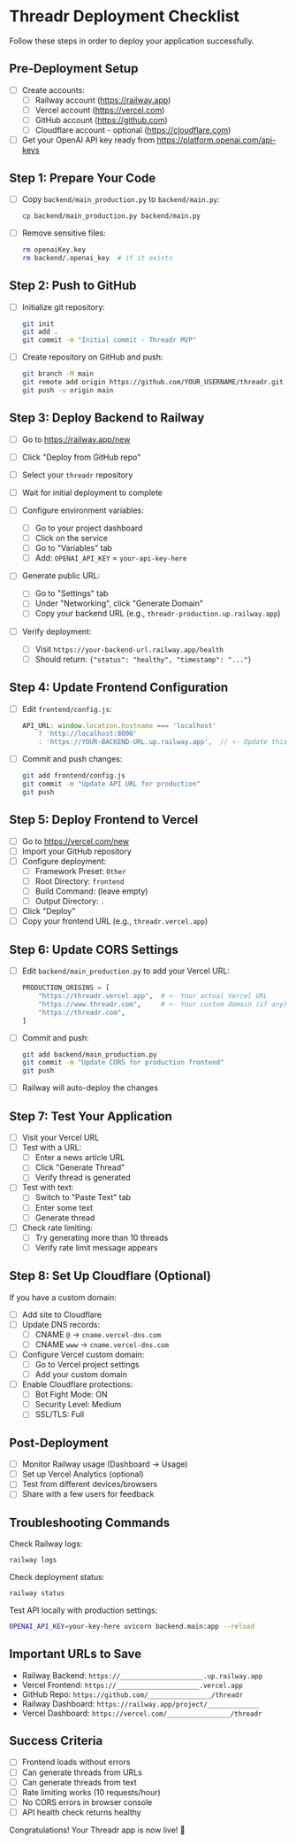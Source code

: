 # Threadr Deployment Checklist

Follow these steps in order to deploy your application successfully.

## Pre-Deployment Setup

- [ ] Create accounts:
  - [ ] Railway account (https://railway.app)
  - [ ] Vercel account (https://vercel.com)
  - [ ] GitHub account (https://github.com)
  - [ ] Cloudflare account - optional (https://cloudflare.com)

- [ ] Get your OpenAI API key ready from https://platform.openai.com/api-keys

## Step 1: Prepare Your Code

- [ ] Copy `backend/main_production.py` to `backend/main.py`:
  ```bash
  cp backend/main_production.py backend/main.py
  ```

- [ ] Remove sensitive files:
  ```bash
  rm openaiKey.key
  rm backend/.openai_key  # if it exists
  ```

## Step 2: Push to GitHub

- [ ] Initialize git repository:
  ```bash
  git init
  git add .
  git commit -m "Initial commit - Threadr MVP"
  ```

- [ ] Create repository on GitHub and push:
  ```bash
  git branch -M main
  git remote add origin https://github.com/YOUR_USERNAME/threadr.git
  git push -u origin main
  ```

## Step 3: Deploy Backend to Railway

- [ ] Go to https://railway.app/new
- [ ] Click "Deploy from GitHub repo"
- [ ] Select your `threadr` repository
- [ ] Wait for initial deployment to complete

- [ ] Configure environment variables:
  - [ ] Go to your project dashboard
  - [ ] Click on the service
  - [ ] Go to "Variables" tab
  - [ ] Add: `OPENAI_API_KEY` = `your-api-key-here`

- [ ] Generate public URL:
  - [ ] Go to "Settings" tab
  - [ ] Under "Networking", click "Generate Domain"
  - [ ] Copy your backend URL (e.g., `threadr-production.up.railway.app`)

- [ ] Verify deployment:
  - [ ] Visit `https://your-backend-url.railway.app/health`
  - [ ] Should return: `{"status": "healthy", "timestamp": "..."}`

## Step 4: Update Frontend Configuration

- [ ] Edit `frontend/config.js`:
  ```javascript
  API_URL: window.location.hostname === 'localhost' 
      ? 'http://localhost:8000' 
      : 'https://YOUR-BACKEND-URL.up.railway.app',  // <- Update this
  ```

- [ ] Commit and push changes:
  ```bash
  git add frontend/config.js
  git commit -m "Update API URL for production"
  git push
  ```

## Step 5: Deploy Frontend to Vercel

- [ ] Go to https://vercel.com/new
- [ ] Import your GitHub repository
- [ ] Configure deployment:
  - [ ] Framework Preset: `Other`
  - [ ] Root Directory: `frontend`
  - [ ] Build Command: (leave empty)
  - [ ] Output Directory: `.`

- [ ] Click "Deploy"
- [ ] Copy your frontend URL (e.g., `threadr.vercel.app`)

## Step 6: Update CORS Settings

- [ ] Edit `backend/main_production.py` to add your Vercel URL:
  ```python
  PRODUCTION_ORIGINS = [
      "https://threadr.vercel.app",  # <- Your actual Vercel URL
      "https://www.threadr.com",     # <- Your custom domain (if any)
      "https://threadr.com",
  ]
  ```

- [ ] Commit and push:
  ```bash
  git add backend/main_production.py
  git commit -m "Update CORS for production frontend"
  git push
  ```

- [ ] Railway will auto-deploy the changes

## Step 7: Test Your Application

- [ ] Visit your Vercel URL
- [ ] Test with a URL:
  - [ ] Enter a news article URL
  - [ ] Click "Generate Thread"
  - [ ] Verify thread is generated

- [ ] Test with text:
  - [ ] Switch to "Paste Text" tab
  - [ ] Enter some text
  - [ ] Generate thread

- [ ] Check rate limiting:
  - [ ] Try generating more than 10 threads
  - [ ] Verify rate limit message appears

## Step 8: Set Up Cloudflare (Optional)

If you have a custom domain:

- [ ] Add site to Cloudflare
- [ ] Update DNS records:
  - [ ] CNAME `@` -> `cname.vercel-dns.com`
  - [ ] CNAME `www` -> `cname.vercel-dns.com`

- [ ] Configure Vercel custom domain:
  - [ ] Go to Vercel project settings
  - [ ] Add your custom domain

- [ ] Enable Cloudflare protections:
  - [ ] Bot Fight Mode: ON
  - [ ] Security Level: Medium
  - [ ] SSL/TLS: Full

## Post-Deployment

- [ ] Monitor Railway usage (Dashboard -> Usage)
- [ ] Set up Vercel Analytics (optional)
- [ ] Test from different devices/browsers
- [ ] Share with a few users for feedback

## Troubleshooting Commands

Check Railway logs:
```bash
railway logs
```

Check deployment status:
```bash
railway status
```

Test API locally with production settings:
```bash
OPENAI_API_KEY=your-key-here uvicorn backend.main:app --reload
```

## Important URLs to Save

- Railway Backend: `https://_____________________.up.railway.app`
- Vercel Frontend: `https://_____________________.vercel.app`
- GitHub Repo: `https://github.com/________________/threadr`
- Railway Dashboard: `https://railway.app/project/_____________`
- Vercel Dashboard: `https://vercel.com/________________/threadr`

## Success Criteria

- [ ] Frontend loads without errors
- [ ] Can generate threads from URLs
- [ ] Can generate threads from text
- [ ] Rate limiting works (10 requests/hour)
- [ ] No CORS errors in browser console
- [ ] API health check returns healthy

Congratulations! Your Threadr app is now live! 🎉